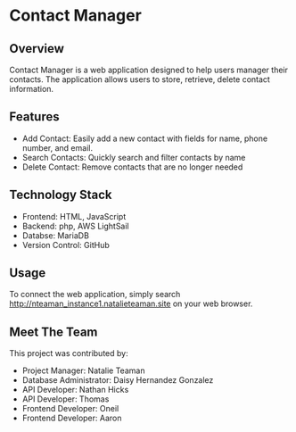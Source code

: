 # Contact Manager

## Overview
Contact Manager is a web application designed to help users manager their contacts. The application allows users to store, retrieve, delete contact information.

## Features
- Add Contact: Easily add a new contact with fields for name, phone number, and email.
- Search Contacts: Quickly search and filter contacts by name
- Delete Contact: Remove contacts that are no longer needed

## Technology Stack
- Frontend: HTML, JavaScript
- Backend: php, AWS LightSail
- Databse: MariaDB
- Version Control: GitHub

## Usage
To connect the web application, simply search  http://nteaman_instance1.natalieteaman.site on your web browser.

## Meet The Team
This project was contributed by:
- Project Manager: Natalie Teaman
- Database Administrator: Daisy Hernandez Gonzalez
- API Developer: Nathan Hicks
- API Developer: Thomas 
- Frontend Developer: Oneil 
- Frontend Developer: Aaron
